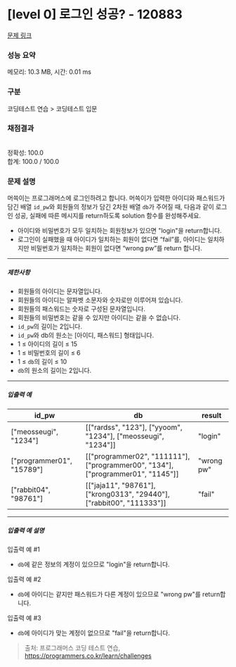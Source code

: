 # [level 0] 로그인 성공? - 120883 

[문제 링크](https://school.programmers.co.kr/learn/courses/30/lessons/120883?language=python3) 

### 성능 요약

메모리: 10.3 MB, 시간: 0.01 ms

### 구분

코딩테스트 연습 > 코딩테스트 입문

### 채점결과

<br/>정확성: 100.0<br/>합계: 100.0 / 100.0

### 문제 설명

<p style="user-select: auto;">머쓱이는 프로그래머스에 로그인하려고 합니다. 머쓱이가 입력한 아이디와 패스워드가 담긴 배열 <code style="user-select: auto;">id_pw</code>와 회원들의 정보가 담긴 2차원 배열 <code style="user-select: auto;">db</code>가 주어질 때, 다음과 같이 로그인 성공, 실패에 따른 메시지를 return하도록 solution 함수를 완성해주세요.</p>

<ul style="user-select: auto;">
<li style="user-select: auto;">아이디와 비밀번호가 모두 일치하는 회원정보가 있으면 "login"을 return합니다.</li>
<li style="user-select: auto;">로그인이 실패했을 때 아이디가 일치하는 회원이 없다면 “fail”를, 아이디는 일치하지만 비밀번호가 일치하는 회원이 없다면 “wrong pw”를 return 합니다.</li>
</ul>

<hr style="user-select: auto;">

<h5 style="user-select: auto;">제한사항</h5>

<ul style="user-select: auto;">
<li style="user-select: auto;">회원들의 아이디는 문자열입니다.</li>
<li style="user-select: auto;">회원들의 아이디는 알파벳 소문자와 숫자로만 이루어져 있습니다.</li>
<li style="user-select: auto;">회원들의 패스워드는 숫자로 구성된 문자열입니다.</li>
<li style="user-select: auto;">회원들의 비밀번호는 같을 수 있지만 아이디는 같을 수 없습니다.</li>
<li style="user-select: auto;"><code style="user-select: auto;">id_pw</code>의 길이는 2입니다.</li>
<li style="user-select: auto;"><code style="user-select: auto;">id_pw</code>와 db의 원소는 [아이디, 패스워드] 형태입니다.</li>
<li style="user-select: auto;">1 ≤ 아이디의 길이 ≤ 15</li>
<li style="user-select: auto;">1 ≤ 비밀번호의 길이 ≤ 6</li>
<li style="user-select: auto;">1 ≤ <code style="user-select: auto;">db</code>의 길이 ≤ 10</li>
<li style="user-select: auto;"><code style="user-select: auto;">db</code>의 원소의 길이는 2입니다.</li>
</ul>

<hr style="user-select: auto;">

<h5 style="user-select: auto;">입출력 예</h5>
<table class="table" style="user-select: auto;">
        <thead style="user-select: auto;"><tr style="user-select: auto;">
<th style="user-select: auto;">id_pw</th>
<th style="user-select: auto;">db</th>
<th style="user-select: auto;">result</th>
</tr>
</thead>
        <tbody style="user-select: auto;"><tr style="user-select: auto;">
<td style="user-select: auto;">["meosseugi", "1234"]</td>
<td style="user-select: auto;">[["rardss", "123"], ["yyoom", "1234"], ["meosseugi", "1234"]]</td>
<td style="user-select: auto;">"login"</td>
</tr>
<tr style="user-select: auto;">
<td style="user-select: auto;">["programmer01", "15789"]</td>
<td style="user-select: auto;">[["programmer02", "111111"], ["programmer00", "134"], ["programmer01", "1145"]]</td>
<td style="user-select: auto;">"wrong pw"</td>
</tr>
<tr style="user-select: auto;">
<td style="user-select: auto;">["rabbit04", "98761"]</td>
<td style="user-select: auto;">[["jaja11", "98761"], ["krong0313", "29440"], ["rabbit00", "111333"]]</td>
<td style="user-select: auto;">"fail"</td>
</tr>
</tbody>
      </table>
<hr style="user-select: auto;">

<h5 style="user-select: auto;">입출력 예 설명</h5>

<p style="user-select: auto;">입출력 예 #1</p>

<ul style="user-select: auto;">
<li style="user-select: auto;"><code style="user-select: auto;">db</code>에 같은 정보의 계정이 있으므로 "login"을 return합니다.</li>
</ul>

<p style="user-select: auto;">입출력 예 #2</p>

<ul style="user-select: auto;">
<li style="user-select: auto;"><code style="user-select: auto;">db</code>에 아이디는 같지만 패스워드가 다른 계정이 있으므로 "wrong pw"를 return합니다.</li>
</ul>

<p style="user-select: auto;">입출력 예 #3</p>

<ul style="user-select: auto;">
<li style="user-select: auto;"><code style="user-select: auto;">db</code>에 아이디가 맞는 계정이 없으므로 "fail"을 return합니다.</li>
</ul>


> 출처: 프로그래머스 코딩 테스트 연습, https://programmers.co.kr/learn/challenges